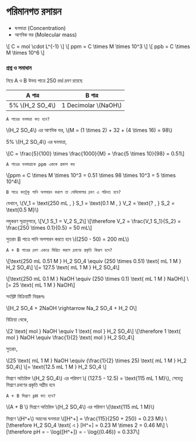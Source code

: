 # পরিমানগত রসায়ন

- ঘনমাত্রা (Concentration)
- আণবিক ভর (Molecular mass)

\\[ C = mol \cdot L^{-1} \\]
\\[ ppm = C  \times  M  \times 10^3 \\]
\\[ ppb = C  \times  M  \times 10^6 \\]


### প্রশ্ন ও সমাধান

নিম্নে A ও B উভয় পাত্রে 250 ml দ্রবণ রয়েছে

|       A পাত্র       |         B পাত্র          |
| :---------------: | :--------------------: |
| 5% \\(H_2 SO_4\\) | 1 Decimolar \\(NaOH\\) |

```admonish note ""
A পাত্রের ঘনমাত্রা কত হবে?
```

\\(H_2 SO_4\\) এর আণবিক ভর, \\(M = (1 \times 2) + 32 + (4 \times 16) = 98\\)

5% \\(H_2 SO_4\\) এর ঘনমাত্রা,

\\[C = \frac{5}{100} \times \frac{1000}{M} = \frac{5 \times 10}{98} = 0.51\\]

```admonish note ""
A পাত্রের ঘনমাত্রাকে ppm এককে প্রকাশ কর
```

\\[ppm = C  \times  M  \times 10^3 = 0.51 \times 98 \times 10^3  = 5 \times 10^4\\]

```admonish note ""
B পাত্রে কতটুকু পানি অপসারন করলে তা সেমিমোলার দ্রবণ এ পরিনত হবে?
```

যেখানে, \\(V_1 = \text{250 mL , } S_1 = \text{0.1 M , } V_2 = \text{? , } S_2 = \text{0.5 M}\\)

লঘুকরণ সূত্রানুসারে,
    \\[V_1 S_1 = V_2 S_2\\]
    \\[\therefore V_2 = \frac{V_1 S_1}{S_2} = \frac{250 \times 0.1}{0.5} = 50 mL\\]


সুতরাং B পাত্রে পানি অপসারন করতে হবে \\((250 - 50) = 200 mL\\)

```admonish note ""
A + B পাত্রের দ্রবণ একত্রে মিশ্রিত করলে দ্রবণের প্রকৃতি কিরূপ হবে?
```

\\[\text{250 mL 0.51 M } H_2 SO_4 \equiv (250 \times 0.51) \text{ mL 1 M } H_2 SO_4\\]
\\[= 127.5 \text{ mL 1 M } H_2 SO_4\\]

\\[\text{250 mL 0.1 M } NaOH \equiv (250 \times 0.1) \text{ mL 1 M } NaOH\\]
\\[= 25 \text{ mL 1 M } NaOH\\]

সংশ্লিষ্ট বিক্রিয়াটি নিম্নরূপঃ 

\\[H_2 SO_4 + 2NaOH \rightarrow Na_2 SO_4 + H_2 O\\]

বিক্রিয়া থেকে,

\\[2 \text{ mol } NaOH \equiv 1 \text{ mol } H_2 SO_4\\]
\\[\therefore 1 \text{ mol } NaOH \equiv \frac{1}{2} \text{ mol } H_2 SO_4\\]

সুতরাং,

\\[25 \text{ mL 1 M } NaOH \equiv (\frac{1}{2} \times 25) \text{ mL 1 M } H_2 SO_4\\]
\\[= \text{12.5 mL 1 M } H_2 SO_4 \\]

মিশ্রণে অতিরিক্ত \\(H_2 SO_4\\) এর পরিমাণ \\( (127.5 - 12.5) = \text{115 mL 1 M}\\), সেহেতু মিশ্রণে  দ্রবণের প্রকৃতি অম্লীয় হবে


```admonish note ""
A + B মিশ্রণে pH কত হবে?
```

\\(A + B \\) মিশ্রণে অতিরিক্ত \\(H_2 SO_4\\) এর পরিমাণ \\(\text{115 mL 1 M}\\) 

মিশ্রণে \\(H^+\\) অয়নের ঘনমাত্রা \\([H^+] = \frac{115}{250 + 250} = 0.23 M\\)
\\[\therefore H_2 SO_4 \text{ এ } [H^+] = 0.23 M \times 2 = 0.46 M\\]
\\[\therefore pH = - \log{[H^+]} = - \log{(0.46)} = 0.337\\]